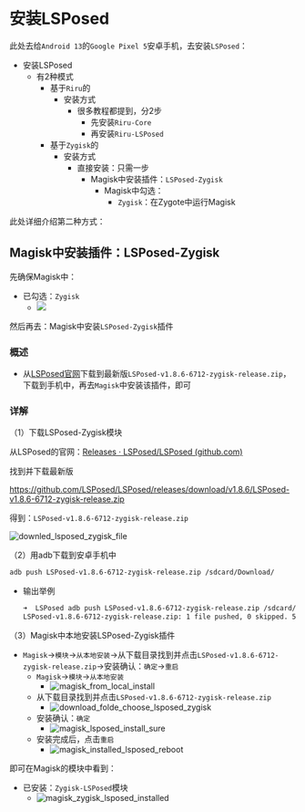 # 安装LSPosed

此处去给`Android 13`的`Google Pixel 5`安卓手机，去安装`LSPosed`：

* 安装LSPosed
  * 有2种模式
    * 基于`Riru`的
      * 安装方式
        * 很多教程都提到，分2步
          * 先安装`Riru-Core`
          * 再安装`Riru-LSPosed`
    * 基于`Zygisk`的
      * 安装方式
        * 直接安装：只需一步
          * Magisk中安装插件：`LSPosed-Zygisk`
            * Magisk中勾选：
              * `Zygisk`：在Zygote中运行Magisk

此处详细介绍第二种方式：

## Magisk中安装插件：LSPosed-Zygisk

先确保Magisk中：

* 已勾选：`Zygisk`
  * ![](../../assets/img/magisk_zygisk_enabled.png)

然后再去：Magisk中安装`LSPosed-Zygisk`插件

### 概述

* 从[LSPosed官网](https://github.com/LSPosed/LSPosed/releases)下载到最新版`LSPosed-v1.8.6-6712-zygisk-release.zip`，下载到手机中，再去`Magisk`中安装该插件，即可

### 详解

（1）下载LSPosed-Zygisk模块

从LSPosed的官网：[Releases · LSPosed/LSPosed (github.com)](https://github.com/LSPosed/LSPosed/releases)

找到并下载最新版

https://github.com/LSPosed/LSPosed/releases/download/v1.8.6/LSPosed-v1.8.6-6712-zygisk-release.zip

得到：`LSPosed-v1.8.6-6712-zygisk-release.zip`

![downled_lsposed_zygisk_file](../../assets/img/downled_lsposed_zygisk_file.png)

（2）用adb下载到安卓手机中

```bash
adb push LSPosed-v1.8.6-6712-zygisk-release.zip /sdcard/Download/
```

* 输出举例
  ```bash
  ➜  LSPosed adb push LSPosed-v1.8.6-6712-zygisk-release.zip /sdcard/Download/
  LSPosed-v1.8.6-6712-zygisk-release.zip: 1 file pushed, 0 skipped. 53.5 MB/s (2362560 bytes in 0.042s)
  ```

（3）Magisk中本地安装LSPosed-Zygisk插件

* `Magisk`->`模块`->`从本地安装`->从下载目录找到并点击`LSPosed-v1.8.6-6712-zygisk-release.zip`->安装确认：`确定`->`重启`
  * `Magisk`->`模块`->`从本地安装`
    * ![magisk_from_local_install](../../assets/img/magisk_from_local_install.png)
  * 从下载目录找到并点击`LSPosed-v1.8.6-6712-zygisk-release.zip`
    * ![download_folde_choose_lsposed_zygisk](../../assets/img/download_folde_choose_lsposed_zygisk.png)
  * 安装确认：`确定`
    * ![magisk_lsposed_install_sure](../../assets/img/magisk_lsposed_install_sure.png)
  * 安装完成后，点击`重启`
    * ![magisk_installed_lsposed_reboot](../../assets/img/magisk_installed_lsposed_reboot.png)

即可在Magisk的模块中看到：

* 已安装：`Zygisk-LSPosed`模块
  * ![magisk_zygisk_lsposed_installed](../../assets/img/magisk_zygisk_lsposed_installed.png)
